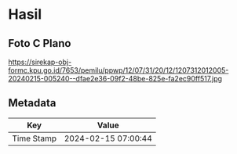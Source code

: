 # Hasil

## Foto C Plano

https://sirekap-obj-formc.kpu.go.id/7653/pemilu/ppwp/12/07/31/20/12/1207312012005-20240215-005240--dfae2e36-09f2-48be-825e-fa2ec90ff517.jpg


## Metadata

| Key        | Value               |
| ---------- | ------------------- |
| Time Stamp | 2024-02-15 07:00:44 |



